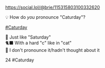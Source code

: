  https://social.lol/@brie/115315803100332620   <p>💡 How do *you* pronounce &quot;Caturday&quot;?</p><p><a href="https://social.lol/tags/Caturday" class="mention hashtag" rel="tag">#<span>Caturday</span></a></p><p><radio disabled="disabled">🌟 Just like &quot;Saturday&quot;</radio><br><radio disabled="disabled">🐈‍⬛ With a hard &quot;c&quot; like in &quot;cat&quot;</radio><br><radio disabled="disabled">🤫 I don&#39;t pronounce it/hadn&#39;t thought about it</radio></p>   24 #Caturday
